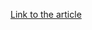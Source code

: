 [Link to the article](https://thehackernews.com/2025/01/qakbot-linked-bc-malware-adds-enhanced.html)
